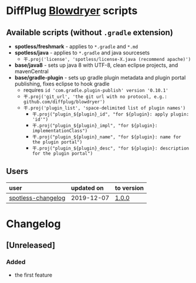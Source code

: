 
# DiffPlug [Blowdryer](https://github.com/diffplug/blowdryer) scripts

## Available scripts (without `.gradle` extension)

- **spotless/freshmark** - applies to `*.gradle` and `*.md`
- **spotless/java** - applies to `*.gradle` and java sourcesets
  - `干.proj('license', 'spotless/license-X.java (recommend apache)')`
- **base/java8** - sets up java 8 with UTF-8, clean eclipse projects, and mavenCentral
- **base/gradle-plugin** - sets up gradle plugin metadata and plugin portal publishing, fixes eclipse to hook gradle
  - requires `id 'com.gradle.plugin-publish' version '0.10.1'`
  - `干.proj('git_url', 'the git url with no protocol, e.g.: github.com/diffplug/blowdryer')`
  - `干.proj('plugin_list', 'space-delimited list of plugin names')`
    - `干.proj("plugin_${plugin}_id", "for ${plugin}: apply plugin: 'id'")`
    - `干.proj("plugin_${plugin}_impl", "for ${plugin}: implementationClass")`
    - `干.proj("plugin_${plugin}_name", "for ${plugin}: name for the plugin portal")`
    - `干.proj("plugin_${plugin}_desc", "for ${plugin}: description for the plugin portal")`

## Users

| user                                                                  | updated on  | to version                                                    |
| :-------------------------------------------------------------------- | :---------- | :------------------------------------------------------------ |
| [spotless-changelog](https://github.com/diffplug/spotless-changelog)  | 2019-12-07  | [1.0.0](https://github.com/diffplug/blowdryer-diffplug#1.0.0) |

# Changelog

## [Unreleased]

### Added
- the first feature
